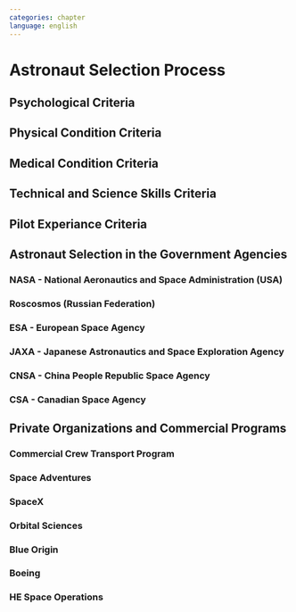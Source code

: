 ```yaml
---
categories: chapter
language: english
---
```


# Astronaut Selection Process

## Psychological Criteria

## Physical Condition Criteria

## Medical Condition Criteria

## Technical and Science Skills Criteria

## Pilot Experiance Criteria

## Astronaut Selection in the Government Agencies
### NASA - National Aeronautics and Space Administration (USA)
### Roscosmos (Russian Federation)
### ESA - European Space Agency
### JAXA - Japanese Astronautics and Space Exploration Agency
### CNSA - China People Republic Space Agency
### CSA - Canadian Space Agency

## Private Organizations and Commercial Programs
### Commercial Crew Transport Program
### Space Adventures
### SpaceX
### Orbital Sciences
### Blue Origin
### Boeing
### HE Space Operations
